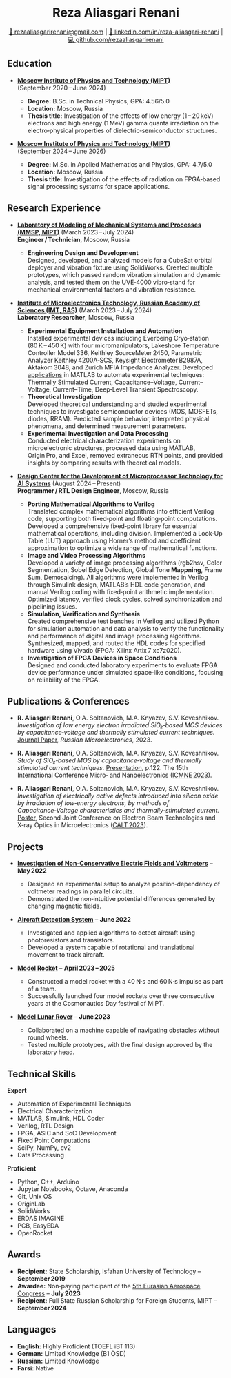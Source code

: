 <h1 align="center">Reza Aliasgari Renani</h1>

<p align="center">
<a href="mailto:rezaaliasgarirenani@gmail.com">📧 rezaaliasgarirenani@gmail.com</a> |
<a href="https://linkedin.com/in/reza-aliasgari-renani/">🔗 linkedin.com/in/reza-aliasgari-renani</a> |
<a href="https://github.com/rezaaliasgarirenani">💻 github.com/rezaaliasgarirenani</a>
</p>

## Education

- **[Moscow Institute of Physics and Technology (MIPT)](https://mipt.ru/)** (September&nbsp;2020 – June&nbsp;2024)  
  - **Degree:** B.Sc. in Technical Physics, GPA: 4.56/5.0  
  - **Location:** Moscow, Russia  
  - **Thesis title:** Investigation of the effects of low energy (1 – 20 keV) electrons and high energy (1 MeV) gamma quanta irradiation on the electro‑physical properties of dielectric‑semiconductor structures.

- **[Moscow Institute of Physics and Technology (MIPT)](https://mipt.ru/)** (September&nbsp;2024 – June&nbsp;2026)  
  - **Degree:** M.Sc. in Applied Mathematics and Physics, GPA: 4.7/5.0  
  - **Location:** Moscow, Russia  
  - **Thesis title:** Investigation of the effects of radiation on FPGA‑based signal processing systems for space applications.

## Research Experience

- **[Laboratory of Modeling of Mechanical Systems and Processes (MMSP, MIPT)](https://mipt.ru/dasr/about/kaf_faculty/mmsp)** (March&nbsp;2023 – July&nbsp;2024)  
  **Engineer / Technician**, Moscow, Russia  
  - **Engineering Design and Development**  
    Designed, developed, and analyzed models for a CubeSat orbital deployer and vibration fixture using SolidWorks. Created multiple prototypes, which passed random vibration simulation and dynamic analysis, and tested them on the UVE‑4000 vibro‑stand for mechanical environmental factors and vibration resistance.

- **[Institute of Microelectronics Technology, Russian Academy of Sciences (IMT, RAS)](https://new.ras.ru/en/)** (March&nbsp;2023 – July&nbsp;2024)  
  **Laboratory Researcher**, Moscow, Russia  
  - **Experimental Equipment Installation and Automation**  
    Installed experimental devices including Everbeing Cryo‑station (80 K – 450 K) with four micromanipulators, Lakeshore Temperature Controller Model 336, Keithley SourceMeter 2450, Parametric Analyzer Keithley 4200A‑SCS, Keysight Electrometer B2987A, Aktakom 3048, and Zurich MFIA Impedance Analyzer. Developed [applications](https://github.com/rezaaliasgarirenani/IMT-Automation) in MATLAB to automate experimental techniques: Thermally Stimulated Current, Capacitance–Voltage, Current–Voltage, Current–Time, Deep‑Level Transient Spectroscopy.  
  - **Theoretical Investigation**  
    Developed theoretical understanding and studied experimental techniques to investigate semiconductor devices (MOS, MOSFETs, diodes, RRAM). Predicted sample behavior, interpreted physical phenomena, and determined measurement parameters.  
  - **Experimental Investigation and Data Processing**  
    Conducted electrical characterization experiments on microelectronic structures, processed data using MATLAB, Origin Pro, and Excel, removed extraneous RTN points, and provided insights by comparing results with theoretical models.

- **[Design Center for the Development of Microprocessor Technology for AI Systems](http://ai.mipt.ru/design-center)** (August&nbsp;2024 – Present)  
  **Programmer / RTL Design Engineer**, Moscow, Russia  
  - **Porting Mathematical Algorithms to Verilog**  
    Translated complex mathematical algorithms into efficient Verilog code, supporting both fixed‑point and floating‑point computations. Developed a comprehensive fixed‑point library for essential mathematical operations, including division. Implemented a Look‑Up Table (LUT) approach using Horner’s method and coefficient approximation to optimize a wide range of mathematical functions.  
  - **Image and Video Processing Algorithms**  
    Developed a variety of image processing algorithms (rgb2hsv, Color Segmentation, Sobel Edge Detection, Global Tone **Mappning**, Frame Sum, Demosaicing). All algorithms were implemented in Verilog through Simulink design, MATLAB’s HDL code generation, and manual Verilog coding with fixed‑point arithmetic implementation. Optimized latency, verified clock cycles, solved synchronization and pipelining issues.  
  - **Simulation, Verification and Synthesis**  
    Created comprehensive test benches in Verilog and utilized Python for simulation automation and data analysis to verify the functionality and performance of digital and image processing algorithms. Synthesized, mapped, and routed the HDL codes for specified hardware using Vivado (FPGA: Xilinx Artix 7 xc7z020).  
  - **Investigation of FPGA Devices in Space Conditions**  
    Designed and conducted laboratory experiments to evaluate FPGA device performance under simulated space‑like conditions, focusing on reliability of the FPGA.

## Publications & Conferences

- **R. Aliasgari Renani**, O.A. Soltanovich, M.A. Knyazev, S.V. Koveshnikov.  
  _Investigation of low energy electron irradiated SiO₂‑based MOS devices by capacitance‑voltage and thermally stimulated current techniques._ [Journal Paper](https://doi.org/10.1134/S1063739723600516), *Russian Microelectronics*, 2023.

- **R. Aliasgari Renani**, O.A. Soltanovich, M.A. Knyazev, S.V. Koveshnikov.  
  _Study of SiO₂‑based MOS by capacitance‑voltage and thermally stimulated current techniques._ [Presentation](https://icmne.ftian.ru/wp-content/uploads/icmne-2023_e-version.pdf), p.122. The 15th International Conference Micro‑ and Nanoelectronics ([ICMNE 2023](https://icmne.ftian.ru)).

- **R. Aliasgari Renani**, O.A. Soltanovich, M.A. Knyazev, S.V. Koveshnikov.  
  _Investigation of electrically active defects introduced into silicon oxide by irradiation of low‑energy electrons, by methods of Capacitance‑Voltage characteristics and thermally‑stimulated current._ [Poster](https://cebt23.iptm.ru/download/numbered/91.pdf), Second Joint Conference on Electron Beam Technologies and X‑ray Optics in Microelectronics ([CALT 2023](https://cebt23.iptm.ru)).

## Projects

- **[Investigation of Non‑Conservative Electric Fields and Voltmeters](https://github.com/rezaaliasgarirenani/Non-Conservative-Electric-Fields-and-Voltmeters)** – **May 2022**  
  - Designed an experimental setup to analyze position‑dependency of voltmeter readings in parallel circuits.  
  - Demonstrated the non‑intuitive potential differences generated by changing magnetic fields.

- **[Aircraft Detection System](https://github.com/rezaaliasgarirenani/Aircraft-Detection-System)** – **June 2022**  
  - Investigated and applied algorithms to detect aircraft using photoresistors and transistors.  
  - Developed a system capable of rotational and translational movement to track aircraft.

- **[Model Rocket](https://github.com/icarus-imperium/rocket-2025)** – **April 2023 – 2025**  
  - Constructed a model rocket with a 40 N·s and 60 N·s impulse as part of a team.  
  - Successfully launched four model rockets over three consecutive years at the Cosmonautics Day festival of MIPT.

- **[Model Lunar Rover](https://github.com/rezaaliasgarirenani/Rover)** – **June 2023**  
  - Collaborated on a machine capable of navigating obstacles without round wheels.  
  - Tested multiple prototypes, with the final design approved by the laboratory head.

## Technical Skills

**Expert**  
- Automation of Experimental Techniques  
- Electrical Characterization  
- MATLAB, Simulink, HDL Coder  
- Verilog, RTL Design  
- FPGA, ASIC and SoC Development  
- Fixed Point Computations  
- SciPy, NumPy, cv2  
- Data Processing  

**Proficient**  
- Python, C++, Arduino  
- Jupyter Notebooks, Octave, Anaconda  
- Git, Unix OS  
- OriginLab  
- SolidWorks  
- ERDAS IMAGINE  
- PCB, EasyEDA  
- OpenRocket  

## Awards

- **Recipient:** State Scholarship, Isfahan University of Technology – **September 2019**  
- **Awardee:** Non‑paying participant of the [5th Eurasian Aerospace Congress](https://congress.aero/en/) – **July 2023**  
- **Recipient:** Full State Russian Scholarship for Foreign Students, MIPT – **September 2024**  

## Languages

- **English:** Highly Proficient (TOEFL iBT 113)  
- **German:** Limited Knowledge (B1 ÖSD)  
- **Russian:** Limited Knowledge  
- **Farsi:** Native